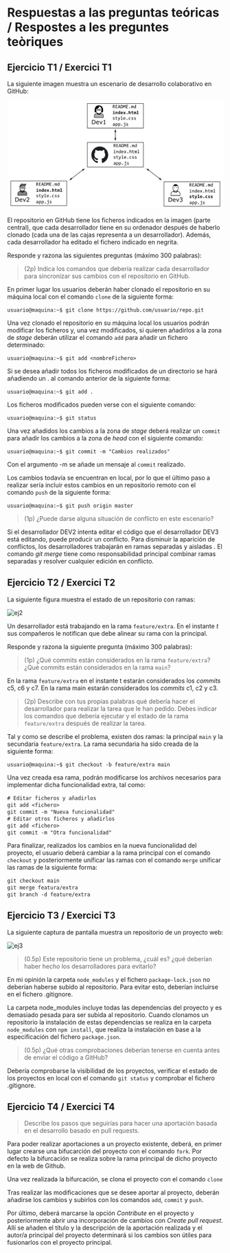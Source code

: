 # Respuestas a las preguntas teóricas / Respostes a les preguntes teòriques


## Ejercicio T1 / Exercici T1

La siguiente imagen muestra un escenario de desarrollo colaborativo en GitHub:

![ej1](/public/ej1.png)

El repositorio en GitHub tiene los ficheros indicados en la imagen (parte central), que cada desarrollador tiene en su ordenador después de haberlo clonado (cada una de las cajas representa a un desarrollador). Además, cada desarrollador ha editado el fichero indicado en negrita.

Responde y razona las siguientes preguntas (máximo 300 palabras):

> (2p) Indica los comandos que debería realizar cada desarrollador para sincronizar sus cambios con el repositorio en GitHub.

En primer lugar los usuarios deberán haber clonado el repositorio en su máquina local con el comando `clone` de la siguiente forma: 

```console
usuario@maquina:~$ git clone https://github.com/usuario/repo.git    
````
Una vez clonado el repositorio en su máquina local los usuarios podrán modificar los ficheros y, una vez modificados, si quieren añadirlos a la zona de *stage* deberán utilizar el comando `add` para añadir un fichero determinado: 

```console
usuario@maquina:~$ git add <nombreFichero>
````

Si se desea añadir todos los ficheros modificados de un directorio se hará añadiendo un . al comando anterior de la siguiente forma: 

```console
usuario@maquina:~$ git add .
```
Los ficheros modificados pueden verse con el siguiente comando:

```console
usuario@maquina:~$ git status
```

Una vez añadidos los cambios a la zona de *stage* deberá realizar un `commit` para añadir los cambios a la zona de *head* con el siguiente comando: 

```console
usuario@maquina:~$ git commit -m "Cambios realizados"
````

Con el argumento -m se añade un mensaje al `commit` realizado.

Los cambios todavía se encuentran en local, por lo que el último paso a realizar sería incluir estos cambios en un repositorio remoto con el comando `push` de la siguiente forma: 

```console
usuario@maquina:~$ git push origin master
````

>(1p) ¿Puede darse alguna situación de conflicto en este escenario? 

Si el desarrollador DEV2 intenta editar el código que el desarrollador DEV3 está editando, puede producir un conflicto. Para disminuir la aparición de conflictos, los desarrolladores trabajarán en ramas separadas y aisladas . El comando *git merge* tiene como responsabilidad principal combinar ramas separadas y resolver cualquier edición en conflicto.


## Ejercicio T2 / Exercici T2

La siguiente figura muestra el estado de un repositorio con ramas:

![ej2](/public/ej2.png)

Un desarrollador está trabajando en la rama `feature/extra`. En el instante _t_ sus compañeros le notifican que debe alinear su rama con la principal. 

Responde y razona la siguiente pregunta (máximo 300 palabras):

>(1p) ¿Qué commits están considerados en la rama `feature/extra`? ¿Qué commits están considerados en la rama `main`?

En la rama `feature/extra` en el instante t estarán considerados los *commits* c5, c6 y c7. 
En la rama main estarán considerados los *commits* c1, c2 y c3.

>(2p) Describe con tus propias palabras qué debería hacer el desarrollador para realizar la tarea que le han pedido. Debes indicar los comandos que debería ejecutar y el estado de la rama `feature/extra` después de realizar la tarea.

Tal y como se describe el problema, existen dos ramas: la principal `main` y la secundaria `feature/extra`. 
La rama secundaria ha sido creada de la siguiente forma: 

```console
usuario@maquina:~$ git checkout -b feature/extra main
``` 

Una vez creada esa rama, podrán modificarse los archivos necesarios para implementar dicha funcionalidad extra, tal como: 

```console
# Editar ficheros y añadirlos
git add <fichero>
git commit -m "Nueva funcionalidad"
# Editar otros ficheros y añadirlos
git add <fichero>
git commit -m "Otra funcionalidad"
```

Para finalizar, realizados los cambios en la nueva funcionalidad del proyecto, el usuario deberá cambiar a la rama principal con el comando `checkout` y posteriormente unificar las ramas con el comando `merge` unificar las ramas de la siguiente forma: 

```console
git checkout main
git merge featura/extra
git branch -d feature/extra
````

## Ejercicio T3 / Exercici T3

La siguiente captura de pantalla muestra un repositorio de un proyecto web:

![ej3](/public/ej3.png)

>(0.5p) Este repositorio tiene un problema, ¿cuál es? ¿qué deberían haber hecho los desarrolladores para evitarlo?

En mi opinión la carpeta `node_modules` y el fichero `package-lock.json` no deberían haberse subido al repositorio.
Para evitar esto, deberían incluirse en el fichero .gitignore.

La carpeta node_modules incluye todas las dependencias del proyecto y es demasiado pesada para ser subida al repositorio. 
Cuando clonamos un repositorio la instalación de estas dependencias se realiza en la carpeta `node_modules` con `npm install`, que realiza la instalación en base a la especificación del fichero `package.json`.

>(0.5p) ¿Qué otras comprobaciones deberían tenerse en cuenta antes de enviar el código a GitHub?

Debería comprobarse la visibilidad de los proyectos, verificar el estado de los proyectos en local con el comando `git status` y comprobar el fichero .gitignore.

## Ejercicio T4 / Exercici T4

>Describe los pasos que seguirías para hacer una aportación basada en el desarrollo basado en pull requests.

Para poder realizar aportaciones a un proyecto existente, deberá, en primer lugar crearse una bifucarción del proyecto con el comando `fork`.
Por defecto la bifurcación se realiza sobre la rama principal de dicho proyecto en la web de Github.

Una vez realizada la bifurcación, se clona el proyecto con el comando `clone`

Tras realizar las modificaciones que se desee aportar al proyecto, deberán añadirse los cambios y subirlos con los comandos `add`, `commit` y `push`.

Por último, deberá marcarse la opción *Contribute* en el proyecto y posteriormente abrir una incorporación de cambios con *Create pull request*. 
Allí se añaden el título y la descripción de la aportación realizada y el autor/a principal del proyecto determinará si los cambios son útiles para fusionarlos con el proyecto principal.